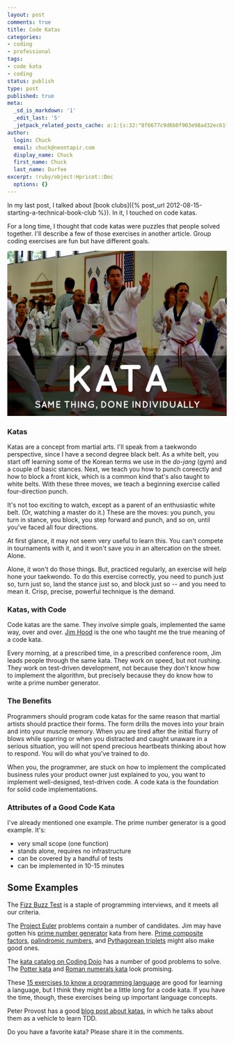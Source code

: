 ```yaml
---
layout: post
comments: true
title: Code Katas
categories:
- coding
- professional
tags:
- code kata
- coding
status: publish
type: post
published: true
meta:
  _sd_is_markdown: '1'
  _edit_last: '5'
  _jetpack_related_posts_cache: a:1:{s:32:"8f6677c9d6b0f903e98ad32ec61f8deb";a:2:{s:7:"expires";i:1438144527;s:7:"payload";a:3:{i:0;a:1:{s:2:"id";i:880;}i:1;a:1:{s:2:"id";i:1255;}i:2;a:1:{s:2:"id";i:1150;}}}}
author:
  login: Chuck
  email: chuck@neontapir.com
  display_name: Chuck
  first_name: Chuck
  last_name: Durfee
excerpt: !ruby/object:Hpricot::Doc
  options: {}
---
```

In my last post, I talked about [book clubs]({% post_url 2012-08-15-starting-a-technical-book-club %}). In it, I touched on code katas.

For a long time, I thought that code katas were puzzles that people solved together. I'll describe a few of those exercises in another article. Group coding exercises are fun but have different goals.

![Code Kata](/assets/IMG_0117.png)

### Katas

Katas are a concept from martial arts. I'll speak from a taekwondo perspective, since I have a second degree black belt. As a white belt, you start off learning some of the Korean terms we use in the _do-jang_ (gym) and a couple of basic stances. Next, we teach you how to punch coreectly and how to block a front kick, which is a common kind that's also taught to white belts. With these three moves, we teach a beginning exercise called four-direction punch.

It's not too exciting to watch, except as a parent of an enthusiastic white belt. (Or, watching a master do it.) These are the moves: you punch, you turn in stance, you block, you step forward and punch, and so on, until you've faced all four directions.

At first glance, it may not seem very useful to learn this. You can't compete in tournaments with it, and it won't save you in an altercation on the street. Alone.

Alone, it won't do those things. But, practiced regularly, an exercise will help hone your taekwondo. To do this exercise correctly, you need to punch just so, turn just so, land the stance just so, and block just so -- and you need to mean it. Crisp, precise, powerful technique is the demand.

### Katas, with Code

Code katas are the same. They involve simple goals, implemented the same way, over and over. [Jim Hood](https://twitter.com/hoodja) is the one who taught me the true meaning of a code kata.

Every morning, at a prescribed time, in a prescribed conference room, Jim leads people through the same kata. They work on speed, but not rushing. They work on test-driven development, not because they don't know how to implement the algorithm, but precisely because they do know how to write a prime number generator.

### The Benefits

Programmers should program code katas for the same reason that martial artists should practice their forms. The form drills the moves into your brain and into your muscle memory. When you are tired after the initial flurry of blows while sparring or when you distracted and caught unaware in a serious situation, you will not spend precious heartbeats thinking about how to respond. You will do what you've trained to do.

When you, the programmer, are stuck on how to implement the complicated business rules your product owner just explained to you, you want to implement well-designed, test-driven code. A code kata is the foundation for solid code implementations.

### Attributes of a Good Code Kata

I've already mentioned one example. The prime number generator is a good example. It's:

*   very small scope (one function)
*   stands alone, requires no infrastructure
*   can be covered by a handful of tests
*   can be implemented in 10-15 minutes

## Some Examples

The [Fizz Buzz Test](http://c2.com/cgi/wiki?FizzBuzzTest) is a staple of programming interviews, and it meets all our criteria.

The [Project Euler](http://projecteuler.net/) problems contain a number of candidates. Jim may have gotten his [prime number generator](http://projecteuler.net/problem=7) kata from here. [Prime composite factors](http://projecteuler.net/problem=3), [palindromic numbers](http://projecteuler.net/problem=4), and [Pythagorean triplets](http://projecteuler.net/problem=9) might also make good ones.

The [kata catalog on Coding Dojo](http://www.codingdojo.org/cgi-bin/index.pl?KataCatalogue) has a number of good problems to solve. The [Potter kata](http://www.codingdojo.org/cgi-bin/index.pl?KataPotter) and [Roman numerals kata](http://www.codingdojo.org/cgi-bin/index.pl?KataRomanNumerals) look promising.

These [15 exercises to know a programming language](http://www.knowing.net/index.php/2006/06/16/15-exercises-to-know-a-programming-language-part-1/) are good for learning a language, but I think they might be a little long for a code kata. If you have the time, though, these exercises being up important language concepts.

Peter Provost has a good [blog post about katas](http://www.peterprovost.org/blog/2012/05/02/kata-the-only-way-to-learn-tdd), in which he talks about them as a vehicle to learn TDD.

Do you have a favorite kata? Please share it in the comments.

